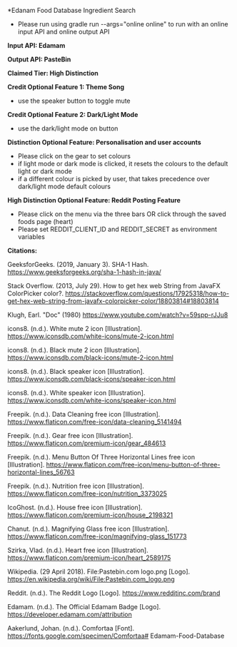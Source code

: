   *Edanam Food Database Ingredient Search
  
  - Please run using gradle run --args="online online" to run with an online input API and online output API
  
  
  **Input API: Edamam**

  **Output API: PasteBin**

  **Claimed Tier: High Distinction**

  **Credit Optional Feature 1: Theme Song**
 - use the speaker button to toggle mute

  **Credit Optional Feature 2: Dark/Light Mode**
- use the dark/light mode on button

**Distinction Optional Feature: Personalisation and user accounts**
- Please click on the gear to set colours
- if light mode or dark mode is clicked, it resets the colours to the default light or dark mode
- if a different colour is picked by user, that takes precedence over dark/light mode default colours

**High Distinction Optional Feature: Reddit Posting Feature**
- Please click on the menu via the three bars OR click through the saved foods page (heart)
- Please set REDDIT_CLIENT_ID and REDDIT_SECRET as environment variables


**Citations:**

GeeksforGeeks. (2019, January 3). SHA-1 Hash. https://www.geeksforgeeks.org/sha-1-hash-in-java/

Stack Overflow. (2013, July 29). How to get hex web String from JavaFX ColorPicker color?. https://stackoverflow.com/questions/17925318/how-to-get-hex-web-string-from-javafx-colorpicker-color/18803814#18803814

Klugh, Earl. "Doc" (1980) https://www.youtube.com/watch?v=59spp-rJJu8

icons8. (n.d.). White mute 2 icon [Illustration]. https://www.iconsdb.com/white-icons/mute-2-icon.html

icons8. (n.d.). Black mute 2 icon [Illustration]. https://www.iconsdb.com/black-icons/mute-2-icon.html

icons8. (n.d.). Black speaker icon [Illustration]. https://www.iconsdb.com/black-icons/speaker-icon.html

icons8. (n.d.). White speaker icon [Illustration]. https://www.iconsdb.com/white-icons/speaker-icon.html

Freepik. (n.d.). Data Cleaning free icon [Illustration]. https://www.flaticon.com/free-icon/data-cleaning_5141494

Freepik. (n.d.). Gear free icon [Illustration]. https://www.flaticon.com/premium-icon/gear_484613

Freepik. (n.d.). Menu Button Of Three Horizontal Lines free icon [Illustration]. https://www.flaticon.com/free-icon/menu-button-of-three-horizontal-lines_56763

Freepik. (n.d.). Nutrition free icon [Illustration]. https://www.flaticon.com/free-icon/nutrition_3373025

IcoGhost. (n.d.). House free icon [Illustration]. https://www.flaticon.com/premium-icon/house_2198321

Chanut. (n.d.). Magnifying Glass free icon [Illustration]. https://www.flaticon.com/free-icon/magnifying-glass_151773

Szirka, Vlad. (n.d.). Heart free icon [Illustration]. https://www.flaticon.com/premium-icon/heart_2589175

Wikipedia. (29 April 2018). File:Pastebin.com logo.png [Logo]. https://en.wikipedia.org/wiki/File:Pastebin.com_logo.png

Reddit. (n.d.). The Reddit Logo [Logo]. https://www.redditinc.com/brand

Edamam. (n.d.). The Official Edamam Badge [Logo]. https://developer.edamam.com/attribution

Aakerlund, Johan. (n.d.). Comfortaa [Font]. https://fonts.google.com/specimen/Comfortaa# Edamam-Food-Database
